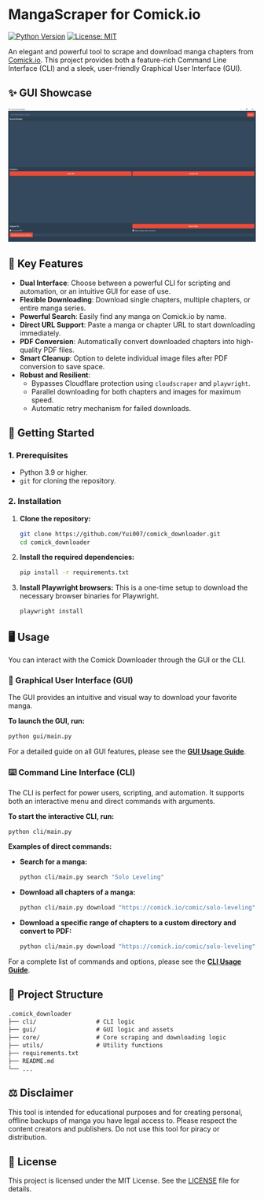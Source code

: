#  MangaScraper for Comick.io

[![Python Version](https://img.shields.io/badge/python-3.9%2B-blue.svg)](https://www.python.org/downloads/)
[![License: MIT](https://img.shields.io/badge/License-MIT-yellow.svg)](https://opensource.org/licenses/MIT)

An elegant and powerful tool to scrape and download manga chapters from [Comick.io](https://comick.io/). This project provides both a feature-rich Command Line Interface (CLI) and a sleek, user-friendly Graphical User Interface (GUI).

## ✨ GUI Showcase

![Comick Downloader GUI](https://raw.githubusercontent.com/Yui007/comick_downloader/main/gui/GUI.PNG)

## 🌟 Key Features

- **Dual Interface**: Choose between a powerful CLI for scripting and automation, or an intuitive GUI for ease of use.
- **Flexible Downloading**: Download single chapters, multiple chapters, or entire manga series.
- **Powerful Search**: Easily find any manga on Comick.io by name.
- **Direct URL Support**: Paste a manga or chapter URL to start downloading immediately.
- **PDF Conversion**: Automatically convert downloaded chapters into high-quality PDF files.
- **Smart Cleanup**: Option to delete individual image files after PDF conversion to save space.
- **Robust and Resilient**:
  - Bypasses Cloudflare protection using `cloudscraper` and `playwright`.
  - Parallel downloading for both chapters and images for maximum speed.
  - Automatic retry mechanism for failed downloads.

## 🚀 Getting Started

### 1. Prerequisites

- Python 3.9 or higher.
- `git` for cloning the repository.

### 2. Installation

1.  **Clone the repository:**
    ```bash
    git clone https://github.com/Yui007/comick_downloader.git
    cd comick_downloader
    ```

2.  **Install the required dependencies:**
    ```bash
    pip install -r requirements.txt
    ```

3.  **Install Playwright browsers:**
    This is a one-time setup to download the necessary browser binaries for Playwright.
    ```bash
    playwright install
    ```

## 🖥️ Usage

You can interact with the Comick Downloader through the GUI or the CLI.

### 🎨 Graphical User Interface (GUI)

The GUI provides an intuitive and visual way to download your favorite manga.

**To launch the GUI, run:**
```bash
python gui/main.py
```

For a detailed guide on all GUI features, please see the [**GUI Usage Guide**](./GUI_USAGE.md).

### ⌨️ Command Line Interface (CLI)

The CLI is perfect for power users, scripting, and automation. It supports both an interactive menu and direct commands with arguments.

**To start the interactive CLI, run:**
```bash
python cli/main.py
```

**Examples of direct commands:**

-   **Search for a manga:**
    ```bash
    python cli/main.py search "Solo Leveling"
    ```

-   **Download all chapters of a manga:**
    ```bash
    python cli/main.py download "https://comick.io/comic/solo-leveling" --chapters "all"
    ```

-   **Download a specific range of chapters to a custom directory and convert to PDF:**
    ```bash
    python cli/main.py download "https://comick.io/comic/solo-leveling" --chapters "1-5" --output "my_manga" --pdf
    ```

For a complete list of commands and options, please see the [**CLI Usage Guide**](./CLI_USAGE.md).

## 📁 Project Structure

```
.comick_downloader
├── cli/                 # CLI logic
├── gui/                 # GUI logic and assets
├── core/                # Core scraping and downloading logic
├── utils/               # Utility functions
├── requirements.txt
├── README.md
└── ...
```

## ⚖️ Disclaimer

This tool is intended for educational purposes and for creating personal, offline backups of manga you have legal access to. Please respect the content creators and publishers. Do not use this tool for piracy or distribution.

## 📄 License

This project is licensed under the MIT License. See the [LICENSE](./LICENSE) file for details.
